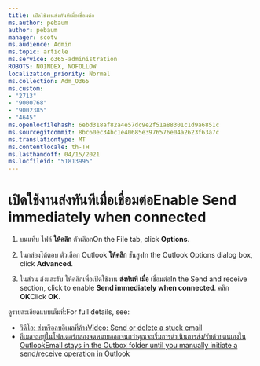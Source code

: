 ```yaml
---
title: เปิดใช้งานส่งทันทีเมื่อเชื่อมต่อ
ms.author: pebaum
author: pebaum
manager: scotv
ms.audience: Admin
ms.topic: article
ms.service: o365-administration
ROBOTS: NOINDEX, NOFOLLOW
localization_priority: Normal
ms.collection: Adm_O365
ms.custom:
- "2713"
- "9000768"
- "9002385"
- "4645"
ms.openlocfilehash: 6ebd318af82a4e57dc9e2f51a88301c1d9a6851c
ms.sourcegitcommit: 8bc60ec34bc1e40685e3976576e04a2623f63a7c
ms.translationtype: MT
ms.contentlocale: th-TH
ms.lasthandoff: 04/15/2021
ms.locfileid: "51813995"
---
```

# <a name="enable-send-immediately-when-connected"></a><span data-ttu-id="68b3d-102">เปิดใช้งานส่งทันทีเมื่อเชื่อมต่อ</span><span class="sxs-lookup"><span data-stu-id="68b3d-102">Enable Send immediately when connected</span></span>
 
1. <span data-ttu-id="68b3d-103">บนแท็บ ไฟล์ **ให้คลิก** ตัวเลือก</span><span class="sxs-lookup"><span data-stu-id="68b3d-103">On the File tab, click **Options**.</span></span>

2. <span data-ttu-id="68b3d-104">ในกล่องโต้ตอบ ตัวเลือก Outlook **ให้คลิก** ขั้นสูง</span><span class="sxs-lookup"><span data-stu-id="68b3d-104">In the Outlook Options dialog box, click **Advanced**.</span></span>

3. <span data-ttu-id="68b3d-105">ในส่วน ส่งและรับ ให้คลิกเพื่อเปิดใช้งาน **ส่งทันที เมื่อ** เชื่อมต่อ</span><span class="sxs-lookup"><span data-stu-id="68b3d-105">In the Send and receive section, click to enable **Send immediately when connected**.</span></span> <span data-ttu-id="68b3d-106">คลิก **OK**</span><span class="sxs-lookup"><span data-stu-id="68b3d-106">Click **OK**.</span></span>

<span data-ttu-id="68b3d-107">ดูรายละเอียดแบบเต็มที่:</span><span class="sxs-lookup"><span data-stu-id="68b3d-107">For full details, see:</span></span>
- [<span data-ttu-id="68b3d-108">วิดีโอ: ส่งหรือลบอีเมลที่ค้าง</span><span class="sxs-lookup"><span data-stu-id="68b3d-108">Video: Send or delete a stuck email</span></span>](https://support.office.com/article/Video-Send-or-delete-an-email-stuck-in-your-outbox-26d5d34a-4e5f-444a-a9e8-44db04a94dec) 
- [<span data-ttu-id="68b3d-109">อีเมลจะอยู่ในโฟลเดอร์กล่องจดหมายออกจนกว่าคุณจะเริ่มการดําเนินการส่ง/รับด้วยตนเองใน Outlook</span><span class="sxs-lookup"><span data-stu-id="68b3d-109">Email stays in the Outbox folder until you manually initiate a send/receive operation in Outlook</span></span>](https://support.microsoft.com/help/2797572/email-stays-in-the-outbox-folder-until-you-manually-initiate-a-send-re)
